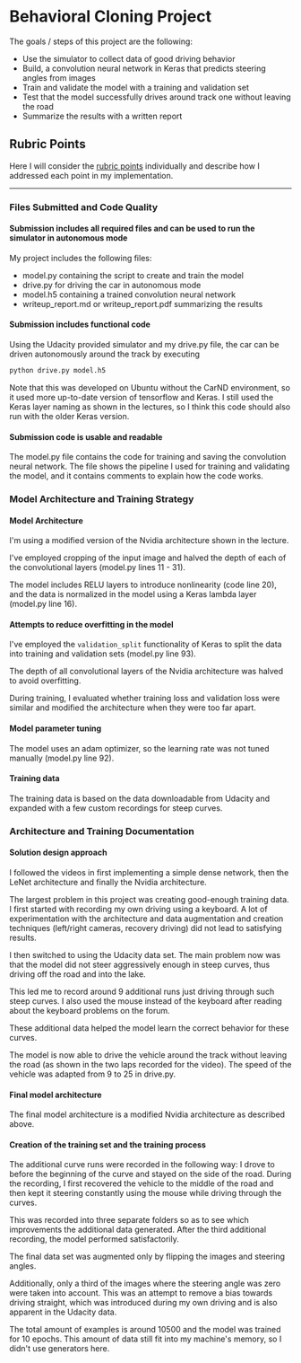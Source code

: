 # **Behavioral Cloning Project**

The goals / steps of this project are the following:
* Use the simulator to collect data of good driving behavior
* Build, a convolution neural network in Keras that predicts steering angles from images
* Train and validate the model with a training and validation set
* Test that the model successfully drives around track one without leaving the road
* Summarize the results with a written report


## Rubric Points
Here I will consider the [rubric points](https://review.udacity.com/#!/rubrics/432/view) individually and describe how I addressed each point in my implementation.  

---
### Files Submitted and Code Quality

#### Submission includes all required files and can be used to run the simulator in autonomous mode

My project includes the following files:
* model.py containing the script to create and train the model
* drive.py for driving the car in autonomous mode
* model.h5 containing a trained convolution neural network 
* writeup_report.md or writeup_report.pdf summarizing the results

#### Submission includes functional code
Using the Udacity provided simulator and my drive.py file, the car can be driven autonomously around the track by executing 
```sh
python drive.py model.h5
```

Note that this was developed on Ubuntu without the CarND environment, so it used more up-to-date version of tensorflow and Keras.
I still used the Keras layer naming as shown in the lectures, so I think this code should also run with the older Keras version.

#### Submission code is usable and readable

The model.py file contains the code for training and saving the convolution neural network. The file shows the pipeline I used for training and validating the model, and it contains comments to explain how the code works.

### Model Architecture and Training Strategy

#### Model Architecture

I'm using a modified version of the Nvidia architecture shown in the lecture.

I've employed cropping of the input image and halved the depth of each of the convolutional layers (model.py lines 11 - 31).

The model includes RELU layers to introduce nonlinearity (code line 20), and the data is normalized in the model using a Keras lambda layer (model.py line 16). 

#### Attempts to reduce overfitting in the model

I've employed the `validation_split` functionality of Keras to split the data into training and validation sets (model.py line 93).

The depth of all convolutional layers of the Nvidia architecture was halved to avoid overfitting.

During training, I evaluated whether training loss and validation loss were similar and modified the architecture when they were too far apart.

#### Model parameter tuning

The model uses an adam optimizer, so the learning rate was not tuned manually (model.py line 92).

#### Training data

The training data is based on the data downloadable from Udacity and expanded with a few custom recordings for steep curves.

### Architecture and Training Documentation

#### Solution design approach

I followed the videos in first implementing a simple dense network, then the LeNet architecture and finally the Nvidia architecture.

The largest problem in this project was creating good-enough training data. I first started with recording my own driving using a keyboard.
A lot of experimentation with the architecture and data augmentation and creation techniques (left/right cameras, recovery driving) did not lead to satisfying results.

I then switched to using the Udacity data set. The main problem now was that the model did not steer aggressively enough in steep curves, thus driving off the road and into the lake.

This led me to record around 9 additional runs just driving through such steep curves.
I also used the mouse instead of the keyboard after reading about the keyboard problems on the forum.

These additional data helped the model learn the correct behavior for these curves.

The model is now able to drive the vehicle around the track without leaving the road (as shown in the two laps recorded for the video).
The speed of the vehicle was adapted from 9 to 25 in drive.py.

#### Final model architecture

The final model architecture is a modified Nvidia architecture as described above.

#### Creation of the training set and the training process

The additional curve runs were recorded in the following way:
I drove to before the beginning of the curve and stayed on the side of the road. 
During the recording, I first recovered the vehicle to the middle of the road and then kept it steering constantly using the mouse while driving through the curves.

This was recorded into three separate folders so as to see which improvements the additional data generated.
After the third additional recording, the model performed satisfactorily.

The final data set was augmented only by flipping the images and steering angles.

Additionally, only a third of the images where the steering angle was zero were taken into account.
This was an attempt to remove a bias towards driving straight, which was introduced during my own driving and is also apparent in the Udacity data.

The total amount of examples is around 10500 and the model was trained for 10 epochs.
This amount of data still fit into my machine's memory, so I didn't use generators here.


